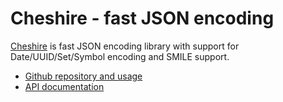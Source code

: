 # Cheshire - fast JSON encoding

[Cheshire](https://github.com/dakrone/cheshire) is fast JSON encoding library with support for Date/UUID/Set/Symbol encoding and SMILE support.

* [Github repository and usage](https://github.com/dakrone/cheshire)
* [API documentation](http://dakrone.github.io/cheshire/)
